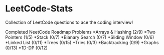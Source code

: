 # LeetCode-Stats
Collection of LeetCode questions to ace the coding interview!

Completed NeetCode Roadmap Problems
*Arrays & Hashing (2/9)
*Two Pointers (1/5)
*Stack (0/7)
*Bianary Search (0/7)
*Sliding Window (0/6)
*Linked List (0/11)
*Trees (0/15)
*Tries (0/3)
*Backtracking (0/9)
*Graphs (0/13)
*1D-DP (0/12)